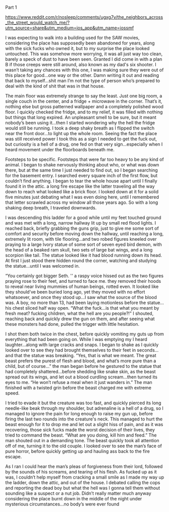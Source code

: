 Part 1

https://www.reddit.com/r/nosleep/comments/ugxg7v/the_neighbors_across_the_street_would_watch_me/?utm_source=share&utm_medium=ios_app&utm_name=iossmf

I was expecting to walk into a building used for the SAW movies, considering the place has supposedly been abandoned for years, along with the sick fucks who owned it, but to my surprise the place looked untouched. This was somehow more worrying, it was all just way too clean, barely a speck of dust to have been seen. Granted I did come in with a plan B if those creeps were still around, also known as my dad's six shooter. I wasn’t taking any chances with this one, I was making sure they were out of this place for good…one way or the other. Damn writing it out and reading that back to myself…shit man I’m not the type of person who’s prepared to deal with the kind of shit that was in that house. 

The main floor was extremely strange to say the least. Just one big room, a single couch in the center, and a fridge + microwave in the corner. That’s it, nothing else but gross patterned wallpaper and a completely polished wood floor. I quickly checked the fridge, and to my relief, it was filled with nothing but things that long expired. An unpleasant smell to be sure, but it meant nobody’s been using it…then I started wondering why the hell the fridge would still be running. I took a deep shaky breath as I flipped the switch near the front door…to light up the whole room. Seeing the fact the place was still received power I took this as a sign I needed to get the fuck out, but curiosity is a hell of a drug, one fed on that very sign…especially when I heard movement under the floorboards beneath me.

Footsteps to be specific. Footsteps that were far too heavy to be any kind of animal. I began to shake nervously thinking about who, or what was down there, but at the same time I just needed to find out, so I began searching for the basement entry. I searched every square inch of the first flow, but couldn’t find anything. I began to tear the whole house apart until I finally found it in the attic. a long fire escape like the latter traveling all the way down to reach what looked like a brick floor. I looked down at it for a solid five minutes just debating what I was even doing here, until I remembered that letter scrawled across my window all those years ago. So with a long shaking deep breath, I traveled downwards. 

I was descending this ladder for a good while until my feet touched ground and was met with a long, narrow hallway lit up by small red flood lights. I reached back, briefly grabbing the guns grip, just to give me some sort of comfort and security before moving down the hallway, until reaching a long, extremely lit room, with tile flooring…and two robed figures kneeled over praying to a large Ivory statue of some sort of seven eyed bird demon, with the head of a beaked ram skull, two sets of large bat wings, and a long scorpion like tail. The statue looked like it had blood running down its head. At first I just stood there hidden round the corner, watching and studying the statue…until I was welcomed in.

“You certainly got bigger Seth. '' a raspy voice hissed out as the two figures praying rose to their feet, and turned to face me. they removed their hoods to reveal near living mummies of human beings, rotted even. It looked like they should’ve been buried long ago, yet they moved with no effort whatsoever, and once they stood up…I saw what the source of the blood was. A boy, no more than 13, had been laying motionless before the statue…his chest sliced half way open. “What the fuck…is that what you meant by fresh meat? fucking children, what the hell are you people?!” I shouted, reaching back and quickly drew the gun on them, and after seeing what these monsters had done, pulled the trigger with little hesitation. 

I shot them both twice in the chest, before quickly vomiting my guts up from everything that had been going on. While I was emptying my I heard laughter…along with large cracks and snaps. I began to shake as I quickly looked over to see they had brought themselves to their feet in seconds…and that the statue was breaking. “Yes, that is what we meant. The great beast prefers the purest of flesh and blood, and what’s more pure than a child, but of course…” the man began before he gestured to the statue that had completely shattered…before shedding like snake skin, as the beast spread out its wings, and let out a blood curdling scream…then turned its eyes to me. “He won’t refuse a meal when it just wanders in.” The man finished with a twisted grin before the beast charged me with extreme speed. 

I tried to evade it but the creature was too fast, and quickly pierced its long needle-like beak through my shoulder, but adrenaline is a hell of a drug, so I managed to ignore the pain for long enough to raise my gun up, before firing the last two rounds into the creature's neck. This managed to hurt the beast enough for it to drop me and let out a slight hiss of pain, and as it was recovering, those sick fucks made the worst decision of their lives, they tried to command the beast. “What are you doing, kill him and feed.” The man shouted out in a demanding tone. The beast quickly took all attention off of me, turning it to the old couple. I looked over to see the man’s face of pure horror, before quickly getting up and hauling ass back to the fire escape. 

As I ran I could hear the man’s pleas  of forgiveness from their lord, followed by the sounds of his screams, and tearing of his flesh. As fucked up as it was, I couldn’t help myself from cracking a small smile as I made my way up the ladder, down the attic, and out of the house. I debated calling the cops and reporting the dead boy but what the hell was I gonna tell them without sounding like a suspect or a nut job. Didn’t really matter much anyway considering the place burnt down in the middle of the night under mysterious circumstances…no body’s were ever found